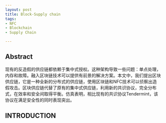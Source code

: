 ```yaml
---
layout: post
title: Block-Supply chain
tags:
- NFC
- Blockchain
- Supply Chain

---
```


## Abstract

现有的反造假的供应链都依赖于集中式授权。这种架构导致一些问题：单点处理，内存和故障。融入区块链技术可以提供有前景的解决方案。本文中，我们提出区块供应链，它是一种全新的分布式的供应链，使用区块链和NFC技术可以侦察出造假攻击。区块供应链代替了原有的集中式供应链，利用新的共识协议，完全分布式，在效率和安全间取得平衡。仿真表明，相比现有的共识协议Tendermint，该协议在满足安全性的同时表现突出。

## INTRODUCTION

